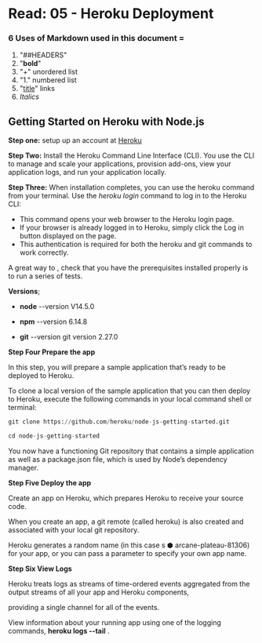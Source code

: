 # Read: 05 - Heroku Deployment

### 6 Uses of Markdown used in this document =
1. "##HEADERS"
1. "**bold**"
1. "+" unordered list
1. "1." numbered list
1. "[title](https://www.example.com)" links
1. *Italics*


## Getting Started on Heroku with Node.js
**Step one:** setup up an account at [Heroku](https://signup.heroku.com/account)

**Step Two:** Install the Heroku Command Line Interface (CLI). You use the CLI to manage and scale your applications, provision add-ons, view your application logs, and run your application locally.

**Step Three:** When installation completes, you can use the heroku command from your terminal. Use the *heroku login* command to log in to the Heroku CLI:
+ This command opens your web browser to the Heroku login page. 
+ If your browser is already logged in to Heroku, simply click the Log in button displayed on the page. 
+ This authentication is required for both the heroku and git commands to work correctly.

A great way to , check that you have the prerequisites installed properly is to run a series of tests.


**Versions**;


+ **node**  --version V14.5.0

+ **npm**  --version 6.14.8

+ **git**  --version git version 2.27.0

**Step Four Prepare the app**

In this step, you will prepare a sample application that’s ready to be deployed to Heroku.

To clone a local version of the sample application that you can then deploy to Heroku, execute the following commands in your local command shell or terminal:

```PYTHON
git clone https://github.com/heroku/node-js-getting-started.git
```
```PYTHON
cd node-js-getting-started
```
You now have a functioning Git repository that contains a simple application as well as a package.json file, which is used by Node’s dependency manager.

**Step Five Deploy the app**

Create an app on Heroku, which prepares Heroku to receive your source code.


When you create an app, a git remote (called heroku) is also created and associated with your local git repository.

Heroku generates a random name (in this case s ⬢ arcane-plateau-81306) for your app, or you can pass a parameter to specify your own app name.

**Step Six View Logs**

Heroku treats logs as streams of time-ordered events aggregated from the output streams of all your app and Heroku components, 

providing a single channel for all of the events.

View information about your running app using one of the logging commands, **heroku logs --tail** .



